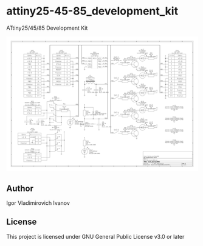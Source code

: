 # attiny25-45-85_development_kit

ATtiny25/45/85 Development Kit

![SCH](/main_board_S8S1/main_board_S8S1_sch.svg)

## Author

Igor Vladimirovich Ivanov

## License

This project is licensed under GNU General Public License v3.0 or later
